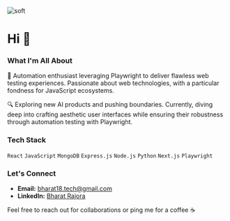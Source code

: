 ![soft](https://capsule-render.vercel.app/api?type=soft&color=0D1117&text=Bharat%20Rajora&textBg=false&fontSize=40&fontColor=FFFFFF&fontAlign=50&animation=twinkling)

# Hi 👋

### **What I'm All About**
🚀 Automation enthusiast leveraging Playwright to deliver flawless web testing experiences. Passionate about web technologies, with a particular fondness for JavaScript ecosystems.

🔍 Exploring new AI products and pushing boundaries. Currently, diving deep into crafting aesthetic user interfaces while ensuring their robustness through automation testing with Playwright.

### Tech Stack
`React` `JavaScript` `MongoDB` `Express.js` `Node.js` `Python` `Next.js` `Playwright`

### Let's Connect
* **Email:** bharat18.tech@gmail.com
* **LinkedIn:** [Bharat Rajora](https://www.linkedin.com/in/bharat-rajora/)

Feel free to reach out for collaborations or ping me for a coffee ☕

<!---
berti-tech/berti-tech is a ✨ special ✨ repository because its `README.md` (this file) appears on your GitHub profile.
You can click the Preview link to take a look at your changes.

In Future: Creative Technologist with a flair for creating elegant interfaces.
--->
